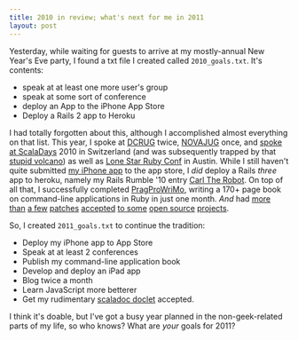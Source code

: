 ```yaml
--- 
title: 2010 in review; what's next for me in 2011
layout: post
---
```


Yesterday, while waiting for guests to arrive at my mostly-annual New Year's Eve party, I found a txt file I created called `2010_goals.txt`.  It's contents:

* speak at at least one more user's group
* speak at some sort of conference
* deploy an App to the iPhone App Store
* Deploy a Rails 2 app to Heroku

<!-- more -->
I had totally forgotten about this, although I accomplished almost everything on that list.  This year, I spoke at [DCRUG][dcrug] twice, [NOVAJUG][novajug] once, and [spoke at ScalaDays][scaladays] 2010 in Switzerland (and was subsequently trapped by that [stupid volcano][volcano]) as well as [Lone Star Ruby Conf][lsrc] in Austin.  While I still haven't quite submitted [my iPhone app][winebrain] to the app store, I *did* deploy a Rails _three_ app to heroku, namely my Rails Rumble '10 entry [Carl The Robot][carl].   On top of all that, I successfully completed [PragProWriMo][pragprowrimo], writing a 170+ page book on command-line applications in Ruby in just one month.  *And* had [more][patch1] [than][patch2] [a few][patch3] [patches][patch4] [accepted][patch5] [to some][patch6] [open source][scala] [projects][showoff].

So, I created `2011_goals.txt` to continue the tradition:

* Deploy my iPhone app to App Store
* Speak at at least 2 conferences
* Publish my command-line application book
* Develop and deploy an iPad app
* Blog twice a month
* Learn JavaScript more betterer
* Get my rudimentary [scaladoc doclet][doclet] accepted.

I think it's doable, but I've got a busy year planned in the non-geek-related parts of my life, so who knows?  What are *your* goals for 2011?

[dcrug]: http://www.meetup.com/dcruby/
[scaladays]: http://naildrivin5.com/blog/2010/04/30/my-talk-at-scala-days.html
[volcano]: http://en.wikipedia.org/wiki/Eyjafjallaj%C3%B6kull
[winebrain]: http://naildrivin5.com/blog/2010/07/18/iphone-app-part-5.html
[carl]: http://carltherobot.heroku.com
[lsrc]: http://www.lonestarrubyconf.com/
[novajug]: http://www.novajug.org/
[pragprowrimo]: http://forums.pragprog.com/forums/190
[patch1]: http://lampsvn.epfl.ch/trac/scala/ticket/3737
[patch2]: http://lampsvn.epfl.ch/trac/scala/ticket/3750
[patch3]: http://lampsvn.epfl.ch/trac/scala/ticket/3751
[patch4]: http://lampsvn.epfl.ch/trac/scala/ticket/3793
[patch5]: http://lampsvn.epfl.ch/trac/scala/ticket/4021
[patch6]: https://github.com/schacon/showoff/commit/b43fab03cd618335ad8d7c1774ff607d433d4321
[scala]: http://scala-lang.org
[showoff]: https://github.com/schacon/showoff
[doclet]: http://lampsvn.epfl.ch/trac/scala/ticket/4102

